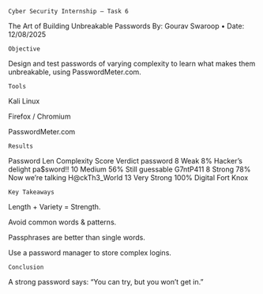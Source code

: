 	Cyber Security Internship – Task 6
The Art of Building Unbreakable Passwords
By: Gourav Swaroop • Date: 12/08/2025

	Objective
Design and test passwords of varying complexity to learn what makes them unbreakable, using PasswordMeter.com.

	Tools
Kali Linux

Firefox / Chromium

PasswordMeter.com

		

	Results
Password	Len	Complexity	Score	Verdict
password	8	Weak	8%	Hacker’s delight
pa$sword!!	10	Medium	56%	Still guessable
G7ntP411	8	Strong	78%	Now we’re talking
H@ckTh3_World	13	Very Strong	100%	Digital Fort Knox





	Key Takeaways
Length + Variety = Strength.

Avoid common words & patterns.

Passphrases are better than single words.

Use a password manager to store complex logins.

	Conclusion
A strong password says: “You can try, but you won’t get in.”
